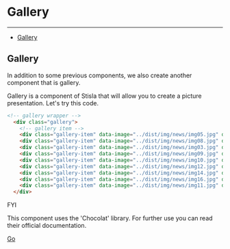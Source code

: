 # Gallery

---

- [Gallery](#gallery)

<a name="gallery"></a>

## Gallery
In addition to some previous components, we also create another component that is gallery.

Gallery is a component of Stisla that will allow you to create a picture presentation. Let's try this code.

```html
<!-- gallery wrapper -->
  <div class="gallery">
    <!-- gallery item -->
    <div class="gallery-item" data-image="../dist/img/news/img05.jpg" data-title="Image 1"></div>
    <div class="gallery-item" data-image="../dist/img/news/img08.jpg" data-title="Image 2"></div>
    <div class="gallery-item" data-image="../dist/img/news/img03.jpg" data-title="Image 3"></div>
    <div class="gallery-item" data-image="../dist/img/news/img09.jpg" data-title="Image 4"></div>
    <div class="gallery-item" data-image="../dist/img/news/img10.jpg" data-title="Image 5"></div>
    <div class="gallery-item" data-image="../dist/img/news/img12.jpg" data-title="Image 6"></div>
    <div class="gallery-item" data-image="../dist/img/news/img14.jpg" data-title="Image 7"></div>
    <div class="gallery-item" data-image="../dist/img/news/img16.jpg" data-title="Image 8"></div>
    <div class="gallery-item" data-image="../dist/img/news/img11.jpg" data-title="Image 9"></div>
  </div>
```

<div class="alert alert-primary mt-4 alert-has-icon">
    <div class="alert-icon"><i class="far fa-lightbulb"></i></div>
    <div class="alert-body">
    <div class="alert-title">FYI</div>
    <p>This component uses the 'Chocolat' library. For further use you can read their official documentation.</p>
    <p class="mt-3">
        <a href="http://chocolat.insipi.de" target="_blank" class="btn bg-white text-dark">Go</a>
    </p>
    </div>
</div>
